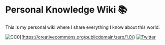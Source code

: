 
# Personal Knowledge Wiki 📚

This is my personal wiki where I share everything I know about this world.

![CC0](https://img.shields.io/badge/license-CC0-0a0a0a.svg?style=flat&colorA=0a0a0a)](https://creativecommons.org/publicdomain/zero/1.0/)
[![Twitter](http://bit.ly/nikitweet)](https://twitter.com/miwurster)
